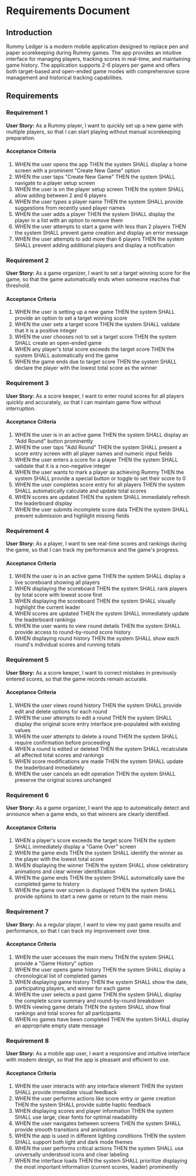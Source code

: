 # Requirements Document

## Introduction

Rummy Ledger is a modern mobile application designed to replace pen and paper scorekeeping during Rummy games. The app provides an intuitive interface for managing players, tracking scores in real-time, and maintaining game history. The application supports 2-6 players per game and offers both target-based and open-ended game modes with comprehensive score management and historical tracking capabilities.

## Requirements

### Requirement 1

**User Story:** As a Rummy player, I want to quickly set up a new game with multiple players, so that I can start playing without manual scorekeeping preparation.

#### Acceptance Criteria

1. WHEN the user opens the app THEN the system SHALL display a home screen with a prominent "Create New Game" option
2. WHEN the user taps "Create New Game" THEN the system SHALL navigate to a player setup screen
3. WHEN the user is on the player setup screen THEN the system SHALL allow adding between 2 and 6 players
4. WHEN the user types a player name THEN the system SHALL provide suggestions from recently used player names
5. WHEN the user adds a player THEN the system SHALL display the player in a list with an option to remove them
6. WHEN the user attempts to start a game with less than 2 players THEN the system SHALL prevent game creation and display an error message
7. WHEN the user attempts to add more than 6 players THEN the system SHALL prevent adding additional players and display a notification

### Requirement 2

**User Story:** As a game organizer, I want to set a target winning score for the game, so that the game automatically ends when someone reaches that threshold.

#### Acceptance Criteria

1. WHEN the user is setting up a new game THEN the system SHALL provide an option to set a target winning score
2. WHEN the user sets a target score THEN the system SHALL validate that it is a positive integer
3. WHEN the user chooses not to set a target score THEN the system SHALL create an open-ended game
4. WHEN any player's total score exceeds the target score THEN the system SHALL automatically end the game
5. WHEN the game ends due to target score THEN the system SHALL declare the player with the lowest total score as the winner

### Requirement 3

**User Story:** As a score keeper, I want to enter round scores for all players quickly and accurately, so that I can maintain game flow without interruption.

#### Acceptance Criteria

1. WHEN the user is in an active game THEN the system SHALL display an "Add Round" button prominently
2. WHEN the user taps "Add Round" THEN the system SHALL present a score entry screen with all player names and numeric input fields
3. WHEN the user enters a score for a player THEN the system SHALL validate that it is a non-negative integer
4. WHEN the user wants to mark a player as achieving Rummy THEN the system SHALL provide a special button or toggle to set their score to 0
5. WHEN the user completes score entry for all players THEN the system SHALL automatically calculate and update total scores
6. WHEN scores are updated THEN the system SHALL immediately refresh the leaderboard display
7. WHEN the user submits incomplete score data THEN the system SHALL prevent submission and highlight missing fields

### Requirement 4

**User Story:** As a player, I want to see real-time scores and rankings during the game, so that I can track my performance and the game's progress.

#### Acceptance Criteria

1. WHEN the user is in an active game THEN the system SHALL display a live scoreboard showing all players
2. WHEN displaying the scoreboard THEN the system SHALL rank players by total score with lowest score first
3. WHEN displaying the scoreboard THEN the system SHALL visually highlight the current leader
4. WHEN scores are updated THEN the system SHALL immediately update the leaderboard rankings
5. WHEN the user wants to view round details THEN the system SHALL provide access to round-by-round score history
6. WHEN displaying round history THEN the system SHALL show each round's individual scores and running totals

### Requirement 5

**User Story:** As a score keeper, I want to correct mistakes in previously entered scores, so that the game records remain accurate.

#### Acceptance Criteria

1. WHEN the user views round history THEN the system SHALL provide edit and delete options for each round
2. WHEN the user attempts to edit a round THEN the system SHALL display the original score entry interface pre-populated with existing values
3. WHEN the user attempts to delete a round THEN the system SHALL require confirmation before proceeding
4. WHEN a round is edited or deleted THEN the system SHALL recalculate all affected total scores and rankings
5. WHEN score modifications are made THEN the system SHALL update the leaderboard immediately
6. WHEN the user cancels an edit operation THEN the system SHALL preserve the original scores unchanged

### Requirement 6

**User Story:** As a game organizer, I want the app to automatically detect and announce when a game ends, so that winners are clearly identified.

#### Acceptance Criteria

1. WHEN a player's score exceeds the target score THEN the system SHALL immediately display a "Game Over" screen
2. WHEN the game ends THEN the system SHALL identify the winner as the player with the lowest total score
3. WHEN displaying the winner THEN the system SHALL show celebratory animations and clear winner identification
4. WHEN the game ends THEN the system SHALL automatically save the completed game to history
5. WHEN the game over screen is displayed THEN the system SHALL provide options to start a new game or return to the main menu

### Requirement 7

**User Story:** As a regular player, I want to view my past game results and performance, so that I can track my improvement over time.

#### Acceptance Criteria

1. WHEN the user accesses the main menu THEN the system SHALL provide a "Game History" option
2. WHEN the user opens game history THEN the system SHALL display a chronological list of completed games
3. WHEN displaying game history THEN the system SHALL show the date, participating players, and winner for each game
4. WHEN the user selects a past game THEN the system SHALL display the complete score summary and round-by-round breakdown
5. WHEN viewing game details THEN the system SHALL show final rankings and total scores for all participants
6. WHEN no games have been completed THEN the system SHALL display an appropriate empty state message

### Requirement 8

**User Story:** As a mobile app user, I want a responsive and intuitive interface with modern design, so that the app is pleasant and efficient to use.

#### Acceptance Criteria

1. WHEN the user interacts with any interface element THEN the system SHALL provide immediate visual feedback
2. WHEN the user performs actions like score entry or game creation THEN the system SHALL provide subtle haptic feedback
3. WHEN displaying scores and player information THEN the system SHALL use large, clear fonts for optimal readability
4. WHEN the user navigates between screens THEN the system SHALL provide smooth transitions and animations
5. WHEN the app is used in different lighting conditions THEN the system SHALL support both light and dark mode themes
6. WHEN the user performs critical actions THEN the system SHALL use universally understood icons and clear labeling
7. WHEN the interface loads THEN the system SHALL prioritize displaying the most important information (current scores, leader) prominently